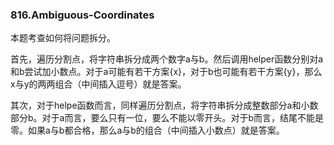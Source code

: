 ### 816.Ambiguous-Coordinates

本题考查如何将问题拆分。

首先，遍历分割点，将字符串拆分成两个数字a与b。然后调用helper函数分别对a和b尝试加小数点。对于a可能有若干方案{x}，对于b也可能有若干方案{y}，那么x与y的两两组合（中间插入逗号）就是答案。

其次，对于helpe函数而言，同样遍历分割点，将字符串拆分成整数部分a和小数部分b。对于a而言，要么只有一位，要么不能以零开头。对于b而言，结尾不能是零。如果a与b都合格，那么a与b的组合（中间插入小数点）就是答案。
